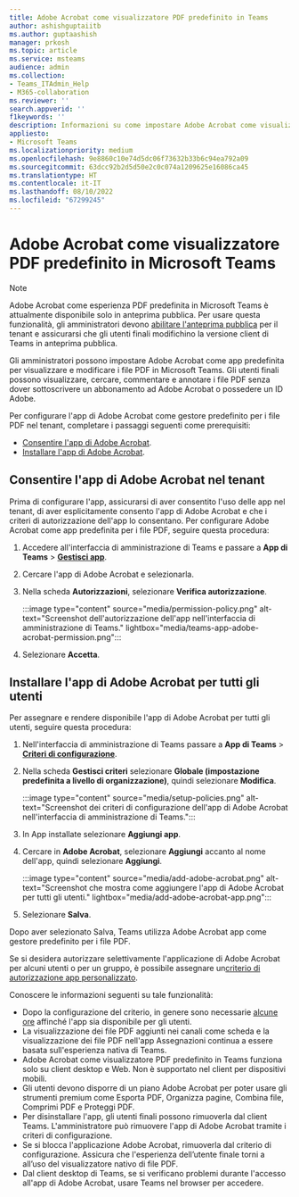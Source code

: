 ```yaml
---
title: Adobe Acrobat come visualizzatore PDF predefinito in Teams
author: ashishguptaiitb
ms.author: guptaashish
manager: prkosh
ms.topic: article
ms.service: msteams
audience: admin
ms.collection:
- Teams_ITAdmin_Help
- M365-collaboration
ms.reviewer: ''
search.appverid: ''
f1keywords: ''
description: Informazioni su come impostare Adobe Acrobat come visualizzatore PDF predefinito per visualizzare e modificare i file PDF in Microsoft Teams.
appliesto:
- Microsoft Teams
ms.localizationpriority: medium
ms.openlocfilehash: 9e8860c10e74d5dc06f73632b33b6c94ea792a09
ms.sourcegitcommit: 63dcc92b2d5d50e2c0c074a1209625e16086ca45
ms.translationtype: HT
ms.contentlocale: it-IT
ms.lasthandoff: 08/10/2022
ms.locfileid: "67299245"
---
```

# <a name="adobe-acrobat-as-a-default-pdf-viewer-in-microsoft-teams"></a>Adobe Acrobat come visualizzatore PDF predefinito in Microsoft Teams

> [!NOTE]
> Adobe Acrobat come esperienza PDF predefinita in Microsoft Teams è attualmente disponibile solo in anteprima pubblica. Per usare questa funzionalità, gli amministratori devono [abilitare l'anteprima pubblica](public-preview-doc-updates.md#enable-public-preview) per il tenant e assicurarsi che gli utenti finali modifichino la versione client di Teams in anteprima pubblica.

Gli amministratori possono impostare Adobe Acrobat come app predefinita per visualizzare e modificare i file PDF in Microsoft Teams. Gli utenti finali possono visualizzare, cercare, commentare e annotare i file PDF senza dover sottoscrivere un abbonamento ad Adobe Acrobat o possedere un ID Adobe.

Per configurare l'app di Adobe Acrobat come gestore predefinito per i file PDF nel tenant, completare i passaggi seguenti come prerequisiti:

* [Consentire l'app di Adobe Acrobat](#allow-adobe-acrobat-app-in-your-tenant).
* [Installare l'app di Adobe Acrobat](#install-adobe-acrobat-app-for-all-users).

## <a name="allow-adobe-acrobat-app-in-your-tenant"></a>Consentire l'app di Adobe Acrobat nel tenant

Prima di configurare l'app, assicurarsi di aver consentito l'uso delle app nel tenant, di aver esplicitamente consento l'app di Adobe Acrobat e che i criteri di autorizzazione dell'app lo consentano. Per configurare Adobe Acrobat come app predefinita per i file PDF, seguire questa procedura:

1. Accedere all'interfaccia di amministrazione di Teams e passare a **App di Teams** > **[Gestisci app](https://admin.teams.microsoft.com/policies/manage-apps)**.

1. Cercare l'app di Adobe Acrobat e selezionarla.

1. Nella scheda **Autorizzazioni**, selezionare **Verifica autorizzazione**.

   :::image type="content" source="media/permission-policy.png" alt-text="Screenshot dell'autorizzazione dell'app nell'interfaccia di amministrazione di Teams." lightbox="media/teams-app-adobe-acrobat-permission.png":::

1. Selezionare **Accetta**.

## <a name="install-adobe-acrobat-app-for-all-users"></a>Installare l'app di Adobe Acrobat per tutti gli utenti

Per assegnare e rendere disponibile l'app di Adobe Acrobat per tutti gli utenti, seguire questa procedura:

1. Nell'interfaccia di amministrazione di Teams passare a **App di Teams** > [**Criteri di configurazione**](https://admin.teams.microsoft.com/policies/app-setup).

1. Nella scheda **Gestisci criteri** selezionare **Globale (impostazione predefinita a livello di organizzazione)**, quindi selezionare **Modifica**.

   :::image type="content" source="media/setup-policies.png" alt-text="Screenshot dei criteri di configurazione dell'app di Adobe Acrobat nell'interfaccia di amministrazione di Teams.":::

1. In App installate selezionare **Aggiungi app**.

1. Cercare in **Adobe Acrobat**, selezionare **Aggiungi** accanto al nome dell'app, quindi selezionare **Aggiungi**.

   :::image type="content" source="media/add-adobe-acrobat.png" alt-text="Screenshot che mostra come aggiungere l'app di Adobe Acrobat per tutti gli utenti." lightbox="media/add-adobe-acrobat-app.png":::

1. Selezionare **Salva**.

Dopo aver selezionato Salva, Teams utilizza Adobe Acrobat app come gestore predefinito per i file PDF.

Se si desidera autorizzare selettivamente l'applicazione di Adobe Acrobat per alcuni utenti o per un gruppo, è possibile assegnare un[criterio di autorizzazione app personalizzato](teams-app-permission-policies.md).

Conoscere le informazioni seguenti su tale funzionalità:

* Dopo la configurazione del criterio, in genere sono necessarie [alcune ore](teams-app-setup-policies.md) affinché l'app sia disponibile per gli utenti.
* La visualizzazione dei file PDF aggiunti nei canali come scheda e la visualizzazione dei file PDF nell'app Assegnazioni continua a essere basata sull'esperienza nativa di Teams.
* Adobe Acrobat come visualizzatore PDF predefinito in Teams funziona solo su client desktop e Web. Non è supportato nel client per dispositivi mobili.
* Gli utenti devono disporre di un piano Adobe Acrobat per poter usare gli strumenti premium come Esporta PDF, Organizza pagine, Combina file, Comprimi PDF e Proteggi PDF.
* Per disinstallare l'app, gli utenti finali possono rimuoverla dal client Teams. L'amministratore può rimuovere l'app di Adobe Acrobat tramite i criteri di configurazione.
* Se si blocca l'applicazione Adobe Acrobat, rimuoverla dal criterio di configurazione. Assicura che l'esperienza dell’utente finale torni a all’uso del visualizzatore nativo di file PDF.
* Dal client desktop di Teams, se si verificano problemi durante l'accesso all'app di Adobe Acrobat, usare Teams nel browser per accedere.
